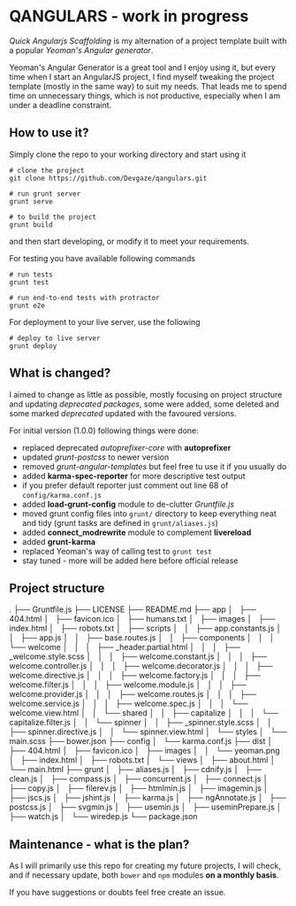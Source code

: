 # QANGULARS - work in progress

*Quick Angularjs Scaffolding* is my alternation of a project template built with a popular *Yeoman's Angular generator*. 

Yeoman's Angular Generator is a great tool and I enjoy using it, but every time when I start an AngularJS project, I find myself tweaking the project template  (mostly in the same way) to suit my needs. That leads me to spend time on unnecessary things, which is not productive, especially when I am under a deadline constraint.

## How to use it?

Simply clone the repo to your working directory and start using it

    # clone the project
    git clone https://github.com/Devgaze/qangulars.git
    
    # run grunt server
    grunt serve

    # to build the project
    grunt build

and then start developing, or modify it to meet your requirements.

For testing you have available following commands

    # run tests
    grunt test

    # run end-to-end tests with protractor
    grunt e2e

For deployment to your live server, use the following

    # deploy to live server
    grunt deploy

## What is changed?

I aimed to change as little as possible, mostly focusing on project structure and updating *deprecated packages*, some were added, some deleted and some marked *deprecated* updated with the favoured versions.

For initial version (1.0.0) following things were done:

 * replaced deprecated *autoprefixer-core* with **autoprefixer**
 * updated *grunt-postcss* to newer version
 * removed *grunt-angular-templates* but feel free tu use it if you usually do
 * added **karma-spec-reporter** for more descriptive test output
  * if you prefer default reporter just comment out line 68 of `config/karma.conf.js`
 * added **load-grunt-config** module to de-clutter *Gruntfile.js*
 * moved grunt config files into `grunt/` directory to keep everything neat and tidy (grunt tasks are defined in `grunt/aliases.js`)
 * added **connect_modrewrite** module to complement **livereload**
 * added **grunt-karma** 
 * replaced Yeoman's way of calling test to `grunt test`
 * stay tuned - more will be added here before official release 


## Project structure

.
├── Gruntfile.js
├── LICENSE
├── README.md
├── app
│   ├── 404.html
│   ├── favicon.ico
│   ├── humans.txt
│   ├── images
│   ├── index.html
│   ├── robots.txt
│   ├── scripts
│   │   ├── app.constants.js
│   │   ├── app.js
│   │   ├── base.routes.js
│   │   ├── components
│   │   │   └── welcome
│   │   │       ├── _header.partial.html
│   │   │       ├── _welcome.style.scss
│   │   │       ├── welcome.constant.js
│   │   │       ├── welcome.controller.js
│   │   │       ├── welcome.decorator.js
│   │   │       ├── welcome.directive.js
│   │   │       ├── welcome.factory.js
│   │   │       ├── welcome.filter.js
│   │   │       ├── welcome.module.js
│   │   │       ├── welcome.provider.js
│   │   │       ├── welcome.routes.js
│   │   │       ├── welcome.service.js
│   │   │       ├── welcome.spec.js
│   │   │       └── welcome.view.html
│   │   └── shared
│   │       ├── capitalize
│   │       │   └── capitalize.filter.js
│   │       └── spinner
│   │           ├── _spinner.style.scss
│   │           ├── spinner.directive.js
│   │           └── spinner.view.html
│   └── styles
│       └── main.scss
├── bower.json
├── config
│   └── karma.conf.js
├── dist
│   ├── 404.html
│   ├── favicon.ico
│   ├── images
│   │   └── yeoman.png
│   ├── index.html
│   ├── robots.txt
│   └── views
│       ├── about.html
│       └── main.html
├── grunt
│   ├── aliases.js
│   ├── cdnify.js
│   ├── clean.js
│   ├── compass.js
│   ├── concurrent.js
│   ├── connect.js
│   ├── copy.js
│   ├── filerev.js
│   ├── htmlmin.js
│   ├── imagemin.js
│   ├── jscs.js
│   ├── jshint.js
│   ├── karma.js
│   ├── ngAnnotate.js
│   ├── postcss.js
│   ├── svgmin.js
│   ├── usemin.js
│   ├── useminPrepare.js
│   ├── watch.js
│   └── wiredep.js
└── package.json


## Maintenance - what is the plan?

As I will primarily use this repo for creating my future projects, I will check, and if necessary update, both `bower` and `npm` modules **on a monthly basis**. 

If you have suggestions or doubts feel free create an issue.

